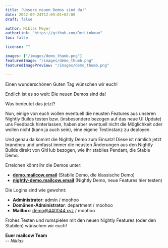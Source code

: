 ```yaml
---
title: "Unsere neuen Demos sind da!"
date: 2022-09-24T12:09:01+02:00
draft: false

author: Niklas Meyer
authorLink: "https://github.com/DerLinkman"
toc: false

license: ""

images: ["/images/demo_thumb.png"]
featuredImage: "/images/demo_thumb.png"
featuredImagePreview: "/images/demo_thumb.png"

---
```


Einen wunderschönen Guten Tag wünschen wir euch!

Endlich ist es so weit: Die neuen Demos sind da!

<!--more-->

Was bedeutet das jetzt?

Nun, einige von euch wollen eventuell die neusten Features aus unseren Nightly Builds testen bzw. (insbesondere bezogen auf das neue UI Update) uns Feedback hinterlassen, haben aber eventuell nicht die Möglichkeit oder wollen nicht (kann ja auch sein), eine eigene Testinstanz zu deployen.

Und genau da kommt die Nightly Demo zum Einsatz! Diese ist nämlich jetzt brandneu und umfasst immer die neusten Änderungen aus den Nightly Builds direkt von GitHub bezogen, wie ihr stabiles Pendant, die Stable Demo.

Erreichen könnt ihr die Demos unter:

+ **[demo.mailcow.email](https://demo.mailcow.email)** (Stabile Demo, die klassische Demo)
+ **[nightly-demo.mailcow.email](https://nightly-demo.mailcow.email)** (Nightly Demo, neue Features hier testen)

Die Logins sind wie gewohnt:

- **Administrator**: admin / moohoo
- **Domänen-Administrator**: department / moohoo
- **Mailbox**: demo@440044.xyz / moohoo

Frohes Testen und rumspielen mit den neuen Nightly Features (oder den Stabilen) wünschen wir euch!

**Euer mailcow Team**<br>
-- *Niklas*